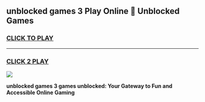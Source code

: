 
## unblocked games 3 Play Online 👋 Unblocked Games
<h3>
<a href="https://premium.freeplayer.one?title=unblocked_games_3&ref=19F">CLICK TO PLAY</a></h3>
<hr>

<h3>
<a href="https://premium.freeplayer.one?title=unblocked_games_3&ref=19F">CLICK 2 PLAY</a>
  
</h3>

<a href="https://premium.freeplayer.one?title=unblocked_games_3&ref=19F"><img src="https://clearcache.store/games.png"></a>


**unblocked games 3 games unblocked: Your Gateway to Fun and Accessible Online Gaming**
